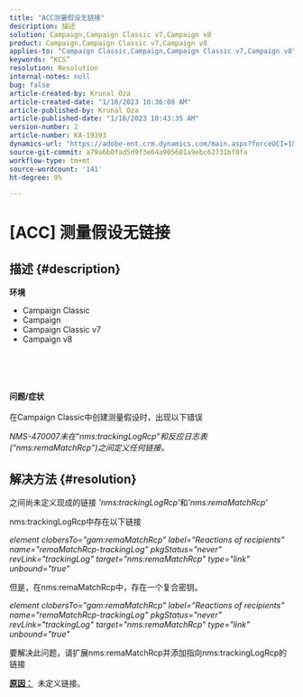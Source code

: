```yaml
---
title: "ACC测量假设无链接"
description: 描述
solution: Campaign,Campaign Classic v7,Campaign v8
product: Campaign,Campaign Classic v7,Campaign v8
applies-to: "Campaign Classic,Campaign,Campaign Classic v7,Campaign v8"
keywords: “KCS”
resolution: Resolution
internal-notes: null
bug: false
article-created-by: Krunal Oza
article-created-date: "1/16/2023 10:36:08 AM"
article-published-by: Krunal Oza
article-published-date: "1/16/2023 10:43:35 AM"
version-number: 2
article-number: KA-19393
dynamics-url: "https://adobe-ent.crm.dynamics.com/main.aspx?forceUCI=1&pagetype=entityrecord&etn=knowledgearticle&id=f1599094-8995-ed11-aad1-6045bd006793"
source-git-commit: a79a6b0fad5d9f3e64a905681a9ebc62731bf0fa
workflow-type: tm+mt
source-wordcount: '141'
ht-degree: 9%

---
```


# [ACC] 测量假设无链接

## 描述 {#description}

<b>环境</b>
- Campaign Classic
- Campaign
- Campaign Classic v7
- Campaign v8

<br><br> <br><br><b>问题/症状</b><br><br>在Campaign Classic中创建测量假设时，出现以下错误

*NMS-470007未在“nms:trackingLogRcp”和反应日志表(“nms:remaMatchRcp”)之间定义任何链接。*

## 解决方法 {#resolution}


之间尚未定义现成的链接 *&#39;nms:trackingLogRcp&#39;*&#x200B;和&#x200B;*&#39;nms:remaMatchRcp&#39;*

nms:trackingLogRcp中存在以下链接

*element clobersTo=&quot;gam:remaMatchRcp&quot; label=&quot;Reactions of recipients&quot; name=&quot;remaMatchRcp-trackingLog&quot; pkgStatus=&quot;never&quot; revLink=&quot;trackingLog&quot; target=&quot;nms:remaMatchRcp&quot; type=&quot;link&quot; unbound=&quot;true&quot;*

但是，在nms:remaMatchRcp中，存在一个复合密钥。

*element clobersTo=&quot;gam:remaMatchRcp&quot; label=&quot;Reactions of recipients&quot; name=&quot;remaMatchRcp-trackingLog&quot; pkgStatus=&quot;never&quot; revLink=&quot;trackingLog&quot; target=&quot;nms:remaMatchRcp&quot; type=&quot;link&quot; unbound=&quot;true&quot;*

要解决此问题，请扩展nms:remaMatchRcp并添加指向nms:trackingLogRcp的链接



<b><u>原因：</u></b>  未定义链接。
